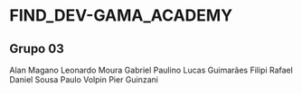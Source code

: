 # FIND_DEV-GAMA_ACADEMY

## Grupo 03

Alan Magano
Leonardo Moura
Gabriel Paulino
Lucas Guimarães
Filipi Rafael
Daniel Sousa
Paulo Volpin
Pier Guinzani
